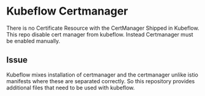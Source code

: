 # Kubeflow Certmanager

There is no Certificate Resource with the CertManager Shipped in Kubeflow. This repo disable cert manager from kubeflow.
Instead Certmanager must be enabled manually.

## Issue

Kubeflow mixes installation of certmanager and the certmanager unlike istio manifests where these are separated 
correctly. So this repository provides additional files that need to be used with kubeflow.